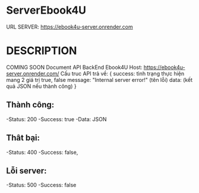 # ServerEbook4U
URL SERVER: https://ebook4u-server.onrender.com
# DESCRIPTION
COMING SOON
Document API BackEnd Ebook4U
Host: https://ebook4u-server.onrender.com/ 
Cấu truc API trả về:
{
    success: tình trạng thực hiện mang 2 giá trị true, false
    message: "Internal server error!" (tên lỗi)
    data: (kết quả JSON nếu thành công)
}
## Thành công: 
-Status: 200
-Success: true
-Data: JSON
## Thât bại:
-Status: 400
-Success: false,
## Lỗi server:
-Status: 500
-Success: false
